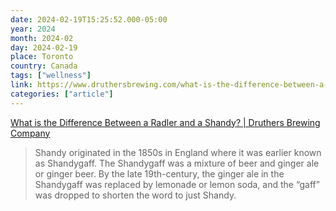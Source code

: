 ```yaml
---
date: 2024-02-19T15:25:52.000-05:00
year: 2024
month: 2024-02
day: 2024-02-19
place: Toronto
country: Canada
tags: ["wellness"]
link: https://www.druthersbrewing.com/what-is-the-difference-between-a-radler-and-a-shandy/
categories: ["article"]
---
```

[What is the Difference Between a Radler and a Shandy? | Druthers Brewing Company](https://www.druthersbrewing.com/what-is-the-difference-between-a-radler-and-a-shandy/)

> Shandy originated in the 1850s in England where it was earlier known as Shandygaff. The Shandygaff was a mixture of beer and ginger ale or ginger beer. By the late 19th-century, the ginger ale in the Shandygaff was replaced by lemonade or lemon soda, and the “gaff” was dropped to shorten the word to just Shandy.
